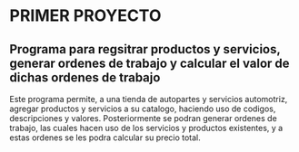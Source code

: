 # PRIMER PROYECTO

## Programa para regsitrar productos y servicios, generar ordenes de trabajo y calcular el valor de dichas ordenes de trabajo

Este programa permite, a una tienda de autopartes y servicios automotriz, agregar productos y servicios a su catalogo, haciendo uso de codigos, descripciones y valores. Posteriormente se podran generar ordenes de trabajo, las cuales hacen uso de los servicios y productos existentes, y a estas ordenes se les podra calcular su precio total.
